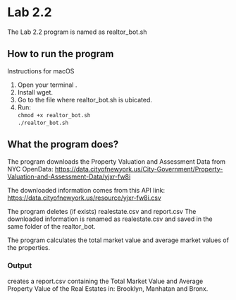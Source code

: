 # Lab 2.2

The Lab 2.2 program is named as realtor_bot.sh

##  How to run the program
Instructions for macOS
 1. Open your terminal .
 2. Install wget.
 3. Go to the file where realtor_bot.sh is ubicated.
 4. Run:
<br> ` chmod +x realtor_bot.sh `<br>
 `./realtor_bot.sh`

## What the program does?
The program downloads the Property Valuation and Assessment Data from NYC OpenData:  https://data.cityofnewyork.us/City-Government/Property-Valuation-and-Assessment-Data/yjxr-fw8i

The downloaded information comes from this API link: https://data.cityofnewyork.us/resource/yjxr-fw8i.csv

The program deletes (if exists) realestate.csv and report.csv
The downloaded information is renamed as realestate.csv and saved in the same folder of the realtor_bot.

The program calculates the total market value and average market values of the properties.

### Output

creates a report.csv containing the Total Market Value and Average Property Value of the Real Estates in: Brooklyn, Manhatan and Bronx.




